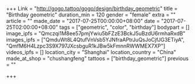 +++
Link = "http://gogo.tattoo/gogo/design/birthday_geometric"
title = "Birthday geometric"
duration_min = 120
gender = "female"
extra = ""
article = ""
made_date = "2017-07-25T00:00:00+08:00"
date = "2017-07-25T02:00:00+08:00"
tags = ["geometric", "color", "birthday"]
bodypart = []
image_ipfs = "Qmczqi1M8ee57pmjYwiu5bFZzE3BckJ5uBzdU6rmhaRxdB"
images_ipfs = ["QmduWt8L4QtufVnVsb5YJNfraAPtrJuQsJoCjfJG3ETiyA", "QmfM6H4Lzpc3S9X797JXcsbguR1kJBw5kFmnnRWWMEX7XP"]
videos_ipfs = []
location_city = "Shanghai"
location_country = "China"
made_at_shop = "chushangfeng"
tattoos = ["birthday_geometric"]
previous = ""

+++

